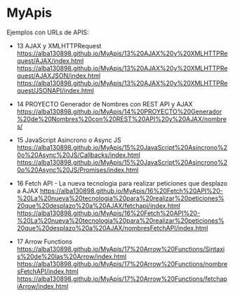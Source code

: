 # MyApis
Ejemplos con URLs de APIS:

- 13 AJAX y XMLHTTPRequest
https://alba130898.github.io/MyApis/13%20AJAX%20y%20XMLHTTPRequest/AJAX/index.html
https://alba130898.github.io/MyApis/13%20AJAX%20y%20XMLHTTPRequest/AJAXJSON/index.html
https://alba130898.github.io/MyApis/13%20AJAX%20y%20XMLHTTPRequest/JSONAPI/index.html

- 14 PROYECTO Generador de Nombres con REST API y AJAX
https://alba130898.github.io/MyApis/14%20PROYECTO%20Generador%20de%20Nombres%20con%20REST%20API%20y%20AJAX/nombres/

- 15 JavaScript Asincrono o Async JS
https://alba130898.github.io/MyApis/15%20JavaScript%20Asincrono%20o%20Async%20JS/Callbacks/index.html
https://alba130898.github.io/MyApis/15%20JavaScript%20Asincrono%20o%20Async%20JS/Promises/index.html

- 16 Fetch API - La nueva tecnologia para realizar peticiones que desplazo a AJAX
https://alba130898.github.io/MyApis/16%20Fetch%20API%20-%20La%20nueva%20tecnologia%20para%20realizar%20peticiones%20que%20desplazo%20a%20AJAX/fetchapi/index.html
https://alba130898.github.io/MyApis/16%20Fetch%20API%20-%20La%20nueva%20tecnologia%20para%20realizar%20peticiones%20que%20desplazo%20a%20AJAX/nombresFetchAPI/index.html

- 17 Arrow Functions
https://alba130898.github.io/MyApis/17%20Arrow%20Functions/Sintaxis%20de%20las%20Arrow/index.html
https://alba130898.github.io/MyApis/17%20Arrow%20Functions/nombresFetchAPI/index.html
https://alba130898.github.io/MyApis/17%20Arrow%20Functions/fetchapiArrow/index.html
